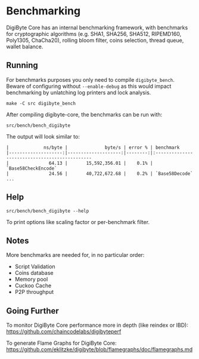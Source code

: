 Benchmarking
============

DigiByte Core has an internal benchmarking framework, with benchmarks
for cryptographic algorithms (e.g. SHA1, SHA256, SHA512, RIPEMD160, Poly1305, ChaCha20), rolling bloom filter, coins selection,
thread queue, wallet balance.

Running
---------------------

For benchmarks purposes you only need to compile `digibyte_bench`. Beware of configuring without `--enable-debug` as this would impact
benchmarking by unlatching log printers and lock analysis.

    make -C src digibyte_bench

After compiling digibyte-core, the benchmarks can be run with:

    src/bench/bench_digibyte

The output will look similar to:
```
|             ns/byte |              byte/s | error % | benchmark
|--------------------:|--------------------:|--------:|:----------------------------------------------
|               64.13 |       15,592,356.01 |    0.1% | `Base58CheckEncode`
|               24.56 |       40,722,672.68 |    0.2% | `Base58Decode`
...
```

Help
---------------------

    src/bench/bench_digibyte --help

To print options like scaling factor or per-benchmark filter.

Notes
---------------------
More benchmarks are needed for, in no particular order:
- Script Validation
- Coins database
- Memory pool
- Cuckoo Cache
- P2P throughput

Going Further
--------------------

To monitor DigiByte Core performance more in depth (like reindex or IBD): https://github.com/chaincodelabs/digibyteperf

To generate Flame Graphs for DigiByte Core: https://github.com/eklitzke/digibyte/blob/flamegraphs/doc/flamegraphs.md
